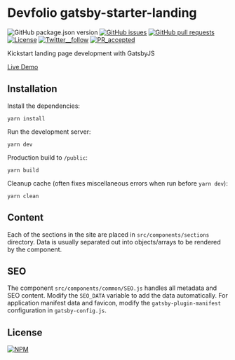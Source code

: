 # Devfolio gatsby-starter-landing


![GitHub package.json version](https://img.shields.io/github/package-json/v/devfolioco/devfolio-gatsby-starter)
[![GitHub issues](https://img.shields.io/github/issues-raw/devfolioco/devfolio-gatsby-starter?logo=github)](https://github.com/devfolioco/devfolio-gatsby-starter/issues) 
[![GitHub pull requests](https://img.shields.io/github/issues-pr/devfolioco/devfolio-gatsby-starter?logo=git)](https://github.com/devfolioco/devfolio-gatsby-starter/pulls)
[![License](https://img.shields.io/badge/license-MIT-yellowgreen)](https://github.com/devfolioco/devfolio-gatsby-starter/blob/master/LICENSE)
[![Twitter__follow](https://img.shields.io/twitter/follow/devfolioco?style=social)](https://twitter.com/Devfolioco)
[![PR_accepted](https://img.shields.io/badge/PRs-welcome-brightgreen.svg)]()


Kickstart landing page development with GatsbyJS

[Live Demo](http://devfolio-gatsby-starter.surge.sh)

## Installation

Install the dependencies:

```
yarn install
```

Run the development server:

```
yarn dev
```

Production build to `/public`:

```
yarn build
```

Cleanup cache (often fixes miscellaneous errors when run before `yarn dev`):

```
yarn clean
```

## Content

Each of the sections in the site are placed in `src/components/sections` directory. Data is usually separated out into objects/arrays to be rendered by the component.

## SEO

The component `src/components/common/SEO.js` handles all metadata and SEO content. Modify the `SEO_DATA` variable to add the data automatically. For application manifest data and favicon, modify the `gatsby-plugin-manifest` configuration in `gatsby-config.js`.

## License
[![NPM](https://img.shields.io/github/license/devfolioco/devfolio-gatsby-starter)](https://github.com/devfolioco/devfolio-gatsby-starter/blob/master/LICENSE)
